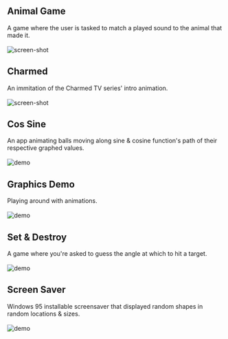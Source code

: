 ## Animal Game
A game where the user is tasked to match a played sound to the animal that made it. <br> <br>
![screen-shot](https://github.com/seljabali/visual-basic-6/blob/master/screen-shots/animal-game.gif)

## Charmed
An immitation of the Charmed TV series' intro animation. <br> <br>
![screen-shot](https://github.com/seljabali/visual-basic-6/blob/master/screen-shots/charmed.gif)

## Cos Sine
An app animating balls moving along sine & cosine function's path of their respective graphed values. <br> <br>
![demo](https://github.com/seljabali/visual-basic-6/blob/master/screen-shots/cos-sine.gif)

## Graphics Demo
Playing around with animations. <br> <br>
![demo](https://github.com/seljabali/oldschool-visual-basic-6/blob/master/screen-shots/graphics-demo.gif)

## Set & Destroy
A game where you're asked to guess the angle at which to hit a target. <br> <br> 
![demo](https://github.com/seljabali/visual-basic-6/blob/master/screen-shots/set-and-destroy.gif)

## Screen Saver
Windows 95 installable screensaver that displayed random shapes in random locations & sizes. <br> <br>
![demo](https://github.com/seljabali/visual-basic-6/blob/master/screen-shots/screen-saver.gif)
